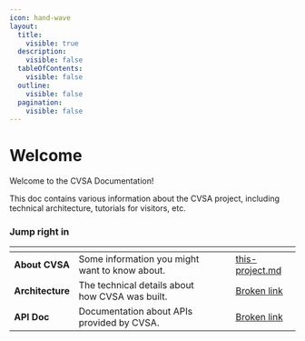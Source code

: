 ```yaml
---
icon: hand-wave
layout:
  title:
    visible: true
  description:
    visible: false
  tableOfContents:
    visible: false
  outline:
    visible: false
  pagination:
    visible: false
---
```


# Welcome

Welcome to the CVSA Documentation!

This doc contains various information about the CVSA project, including technical architecture, tutorials for visitors, etc.

### Jump right in

<table data-view="cards"><thead><tr><th></th><th></th><th data-hidden data-card-cover data-type="files"></th><th data-hidden></th><th data-hidden data-card-target data-type="content-ref"></th></tr></thead><tbody><tr><td><strong>About CVSA</strong></td><td>Some information you might want to know about.</td><td></td><td></td><td><a href="about/this-project.md">this-project.md</a></td></tr><tr><td><strong>Architecture</strong></td><td>The technical details about how CVSA was built.</td><td></td><td></td><td><a href="broken-reference">Broken link</a></td></tr><tr><td><strong>API Doc</strong></td><td>Documentation about APIs provided by CVSA.</td><td></td><td></td><td><a href="broken-reference">Broken link</a></td></tr></tbody></table>
